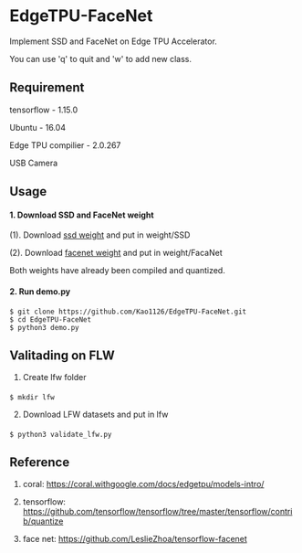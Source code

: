 # EdgeTPU-FaceNet
Implement SSD and FaceNet on Edge TPU Accelerator.

You can use 'q' to quit and 'w' to add new class.

## Requirement 
tensorflow - 1.15.0

Ubuntu - 16.04

Edge TPU compilier - 2.0.267

USB Camera

## Usage

#### 1. Download SSD and FaceNet weight

(1). Download [ssd weight](https://drive.google.com/open?id=198woIHpHlhePd0F3ADIXnt5G2bDkEuig)
   and put in weight/SSD
   
(2). Download [facenet weight](https://drive.google.com/open?id=1LZF3Z2Z6mM_gHueMfTKOtxjiiaeLgexV)
   and put in weight/FacaNet
   
Both weights have already been compiled and quantized.
 
#### 2. Run demo.py
####
    $ git clone https://github.com/Kao1126/EdgeTPU-FaceNet.git
    $ cd EdgeTPU-FaceNet
    $ python3 demo.py
   
## Valitading on FLW
1. Create lfw folder
####
    $ mkdir lfw
2. Download LFW datasets and put in lfw
####
    $ python3 validate_lfw.py

## Reference
1. coral:
  https://coral.withgoogle.com/docs/edgetpu/models-intro/

2. tensorflow:
   https://github.com/tensorflow/tensorflow/tree/master/tensorflow/contrib/quantize
   
3. face net:
   https://github.com/LeslieZhoa/tensorflow-facenet
   
